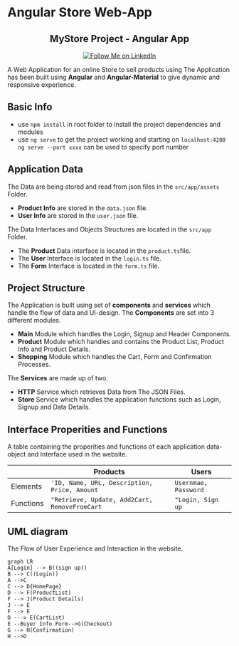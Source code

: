 # Angular Store Web-App
<h2 align="center">MyStore Project - Angular App</h2>

<p align="center">
<a href="https://www.linkedin.com/in/mamdouh-morad/">
    <img alt="Follow Me on LinkedIn" src="https://img.shields.io/badge/LinkedIn-0077B5?style=for-the-badge&logo=linkedin&logoColor=white">
</a>

A Web Application for an online Store to sell products using 
The Application has been built using **Angular** and **Angular-Material** to give dynamic and responsive experience.

## Basic Info
* use ``npm install`` in root folder to install the project dependencies and modules
* use ``ng serve`` to get the project working and starting on ``localhost:4200``
``ng serve --port xxxx`` can be used to specify port number


## Application Data

The Data are being stored and read from json files in the ``src/app/assets`` Folder.
* **Product Info** are stored in the ``data.json`` file.
* **User Info** are stored in the ``user.json`` file.

The Data Interfaces and Objects Structures are located in the ``src/app`` Folder.
* The **Product** Data interface is located in the ``product.ts``file.
* The **User** Interface is located in the ``login.ts`` file.
* The **Form** Interface is located in the ``form.ts`` file.

## Project Structure
The Application is built using set of **components** and **services** which handle the flow of data and UI-design. 
The **Components** are set into 3 different modules. 
* **Main** Module which handles the Login, Signup and Header Components.
* **Product** Module which handles and contains the Product List, Product Info and Product Details.
* **Shopping** Module which handles the Cart, Form and Confirmation Processes.

The **Services** are made up of two. 
* **HTTP** Service which retrieves Data from The JSON Files.
* **Store** Service which handles the application functions such as Login, Signup and Data Details.



## Interface Properities and Functions

A table containing the properities and functions of each application data-object and Interface used in the website.

|                |Products                                      | Users                      |
|----------------|----------------------------------------------|----------------------------|
|Elements        |`'ID, Name, URL, Description, Price, Amount`  |`Usernmae, Password`        |
|Functions       |`"Retrieve, Update, Add2Cart, RemoveFromCart` |`"Login, Sign up`           |




## UML diagram
The Flow of User Experience and Interaction in the website. 

```mermaid
graph LR
A[Login] --> B((sign up))
B --> C((Login))
A -->C
C --> D{HomePage}
D --> F(ProductList)
F --> J(Product Details)
J --> E
F --> E
D ---> E(CartList)
E --Buyer Info Form-->G(Checkout)
G --> H(Confirmation)
H -->D

